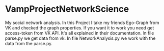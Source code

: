 # VampProjectNetworkScience
My social network analysis.
In this Project I take my friends Ego-Graph from VK and checked the graph properties.
If you want it to work you need get access-token from VK API. It's all explained in their documentation.
In file parse.py we get data from vk.
In file NetworkAnalysis.py we work with the data from the parse.py.


